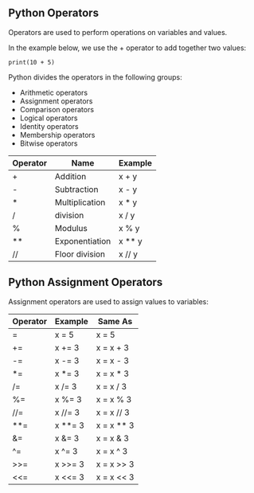 ## Python Operators

Operators are used to perform operations on variables and values.

In the example below, we use the + operator to add together two values:

```
print(10 + 5)

```

Python divides the operators in the following groups:

* Arithmetic operators
* Assignment operators
* Comparison operators
* Logical operators
* Identity operators
* Membership operators
* Bitwise operators

| Operator| Name| Example |
| --- | --- | --- |
| + | Addition | x + y |
| - | Subtraction | x - y |
| * | Multiplication | x * y |
| / | division | x / y |
| % | Modulus | x % y |
| ** | Exponentiation | x ** y |
| // | Floor division | x // y |


## Python Assignment Operators

Assignment operators are used to assign values to variables:

| Operator| Example| Same As |
| -------- | -------- | -------- | 
| = | x = 5 | x = 5 |
| += | x += 3 | x = x + 3| 
| -= | x -= 3 | x = x - 3 | 
| *= | x *= 3 | x = x * 3 | 
| /= | x /= 3 | x = x / 3 |
| %= | x %= 3 | x = x % 3 |
| //= | x //= 3 | x = x // 3 | 
| **= | x **= 3 | x = x ** 3 | 
| &= | x &= 3 | x = x & 3 | 
| ^= | x ^= 3 | x = x ^ 3 | 
| >>= | x >>= 3 | x = x >> 3 | 
| <<= | x <<= 3 | x = x << 3 | 
